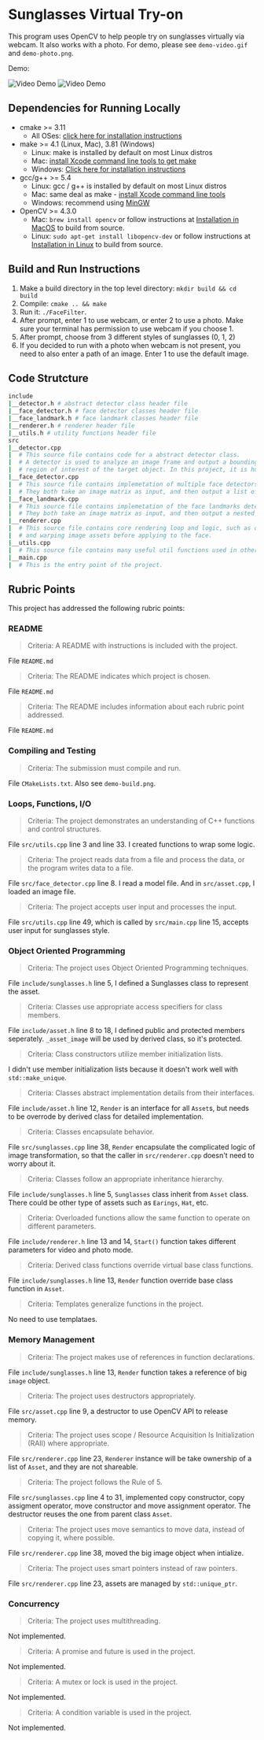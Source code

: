# Sunglasses Virtual Try-on

This program uses OpenCV to help people try on sunglasses virtually via webcam. It also works with a photo. For demo, please see `demo-video.gif` and `demo-photo.png`.

Demo:

![Video Demo](demo-video.gif)
![Video Demo](demo-photo.png)

## Dependencies for Running Locally
* cmake >= 3.11
  * All OSes: [click here for installation instructions](https://cmake.org/install/)
* make >= 4.1 (Linux, Mac), 3.81 (Windows)
  * Linux: make is installed by default on most Linux distros
  * Mac: [install Xcode command line tools to get make](https://developer.apple.com/xcode/features/)
  * Windows: [Click here for installation instructions](http://gnuwin32.sourceforge.net/packages/make.htm)
* gcc/g++ >= 5.4
  * Linux: gcc / g++ is installed by default on most Linux distros
  * Mac: same deal as make - [install Xcode command line tools](https://developer.apple.com/xcode/features/)
  * Windows: recommend using [MinGW](http://www.mingw.org/)
* OpenCV >= 4.3.0
  * Mac: `brew install opencv` or follow instructions at [Installation in MacOS](https://docs.opencv.org/4.3.0/d0/db2/tutorial_macos_install.html) to build from source.
  * Linux: `sudo apt-get install libopencv-dev` or follow instructions at [Installation in Linux](https://docs.opencv.org/4.3.0/d7/d9f/tutorial_linux_install.html) to build from source.

## Build and Run Instructions

1. Make a build directory in the top level directory: `mkdir build && cd build`
2. Compile: `cmake .. && make`
3. Run it: `./FaceFilter`.
4. After prompt, enter 1 to use webcam, or enter 2 to use a photo. Make sure your terminal has permission to use webcam if you choose 1.
5. After prompt, choose from 3 different styles of sunglasses (0, 1, 2)
6. If you decided to run with a photo when webcam is not present, you need to also enter a path of an image. Enter 1 to use the default image.

## Code Strutcture

```bash
include
|__detector.h # abstract detector class header file
|__face_detector.h # face detector classes header file
|__face_landmark.h # face landmark classes header file
|__renderer.h # renderer header file
|__utils.h # utility functions header file
src
|__detector.cpp
|  # This source file contains code for a abstract detector class.
|  # A detector is used to analyze an image frame and output a bounding box for the
|  # region of interest of the target object. In this project, it is human face.
|__face_detector.cpp
|  # This source file contains implemetation of multiple face detectors.
|  # They both take an image matrix as input, and then output a list of boxes.
|__face_landmark.cpp
|  # This source file contains implemetation of the face landmarks detector.
|  # They both take an image matrix as input, and then output a nested list of 68 face landmarks.
|__renderer.cpp
|  # This source file contains core rendering loop and logic, such as querying face landmarks
|  # and warping image assets before applying to the face.
|__utils.cpp
|  # This source file contains many useful util functions used in other places.
|__main.cpp
|  # This is the entry point of the project.
```

## Rubric Points

This project has addressed the following rubric points:

### README

> Criteria: A README with instructions is included with the project.

File `README.md`

> Criteria: The README indicates which project is chosen.

File `README.md`

> Criteria: The README includes information about each rubric point addressed.

File `README.md`

### Compiling and Testing

> Criteria: The submission must compile and run.

File `CMakeLists.txt`. Also see `demo-build.png`.

### Loops, Functions, I/O

> Criteria: The project demonstrates an understanding of C++ functions and control structures.

File `src/utils.cpp` line 3 and line 33. I created functions to wrap some logic.

> Criteria: The project reads data from a file and process the data, or the program writes data to a file.

File `src/face_detector.cpp` line 8. I read a model file. And in `src/asset.cpp`, I loaded an image file.

> Criteria: The project accepts user input and processes the input.

File `src/utils.cpp` line 49, which is called by `src/main.cpp` line 15, accepts user input for sunglasses style.

### Object Oriented Programming

> Criteria: The project uses Object Oriented Programming techniques.

File `include/sunglasses.h` line 5, I defined a Sunglasses class to represent the asset.

> Criteria: Classes use appropriate access specifiers for class members.

File `include/asset.h` line 8 to 18, I defined public and protected members seperately. `_asset_image` will be used by derived class, so it's protected.

> Criteria: Class constructors utilize member initialization lists.

I didn't use member initialization lists because it doesn't work well with `std::make_unique`.

> Criteria: Classes abstract implementation details from their interfaces.

File `include/asset.h` line 12, `Render` is an interface for all `Asset`s, but needs to be overrode by derived class for detailed implementation.

> Criteria: Classes encapsulate behavior.

File `src/sunglasses.cpp` line 38, `Render` encapsulate the complicated logic of image transformation, so that the caller in `src/renderer.cpp` doesn't need to worry about it.

> Criteria: Classes follow an appropriate inheritance hierarchy.

File `include/sunglasses.h` line 5, `Sunglasses` class inherit from `Asset` class. There could be other type of assets such as `Earings`, `Hat`, etc.

> Criteria: Overloaded functions allow the same function to operate on different parameters.

File `include/renderer.h` line 13 and 14, `Start()` function takes different parameters for video and photo mode.

> Criteria: Derived class functions override virtual base class functions.

File `include/sunglasses.h` line 13, `Render` function override base class function in `Asset`.

> Criteria: Templates generalize functions in the project.

No need to use templataes.

### Memory Management

> Criteria: The project makes use of references in function declarations.

File `include/sunglasses.h` line 13, `Render` function takes a reference of big `image` object.

> Criteria: The project uses destructors appropriately.

File `src/asset.cpp` line 9, a destructor to use OpenCV API to release memory.

> Criteria: The project uses scope / Resource Acquisition Is Initialization (RAII) where appropriate.

File `src/renderer.cpp` line 23, `Renderer` instance will be take ownership of a list of `Asset`, and they are not shareable.

> Criteria: The project follows the Rule of 5.

File `src/sunglasses.cpp` line 4 to 31, implemented copy constructor, copy assigment operator, move constructor and move assignment operator. The destructor reuses the one from parent class `Asset`.  

> Criteria: The project uses move semantics to move data, instead of copying it, where possible.

File `src/renderer.cpp` line 38, moved the big image object when intialize.  

> Criteria: The project uses smart pointers instead of raw pointers.

File `src/renderer.cpp` line 23, assets are managed by `std::unique_ptr`. 

### Concurrency

> Criteria: The project uses multithreading.

Not implemented.

> Criteria: A promise and future is used in the project.

Not implemented.

> Criteria: A mutex or lock is used in the project.

Not implemented.

> Criteria: A condition variable is used in the project.

Not implemented.